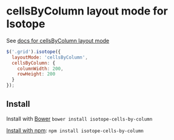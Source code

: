 # cellsByColumn layout mode for Isotope

See [docs for cellsByColumn layout mode](http://isotope.metafizzy.co/layout-modes/cellsbycolumn.html)

``` js
$('.grid').isotope({
  layoutMode: 'cellsByColumn',
  cellsByColumn: {
    columnWidth: 200,
    rowHeight: 200
  }
});
```

## Install

Install with [Bower](http://bower.io) `bower install isotope-cells-by-column`

[Install with npm](https://www.npmjs.org/package/isotope-cells-by-column): `npm install isotope-cells-by-column`
